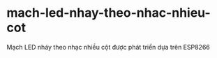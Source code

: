 # mach-led-nhay-theo-nhac-nhieu-cot
Mạch LED nháy theo nhạc nhiều cột được phát triển dựa trên ESP8266
